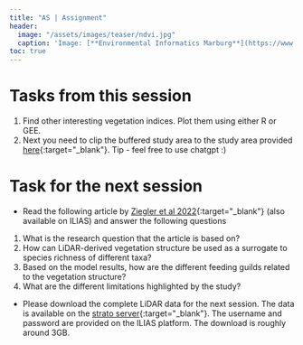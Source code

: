 ```yaml
---
title: "AS | Assignment"
header:
  image: "/assets/images/teaser/ndvi.jpg"
  caption: 'Image: [**Environmental Informatics Marburg**](https://www.uni-marburg.de/en/fb19/disciplines/physisch/environmentalinformatics){:target="_blank"}'
toc: true
---
```


# Tasks from this session
1. Find other interesting vegetation indices. Plot them using either R or GEE.
2. Next you need to clip the buffered study area to the study area provided [here](http://85.214.102.111/kili_data/){:target="_blank"}. 
Tip - feel free to use chatgpt :)

# Task for the next session
* Read the following article by [Ziegler et al 2022](https://www.mdpi.com/2072-4292/14/3/786){:target="_blank"} (also available on ILIAS)
and answer the following questions

1. What is the research question that the article is based on?
1. How can LiDAR-derived vegetation structure be used as a surrogate to species richness of different taxa? 
1. Based on the model results, how are the different feeding guilds related to the vegetation structure?
1. What are the different limitations highlighted by the study?

* Please download the complete LiDAR data for the next session. The data is available on the [strato server](http://85.214.102.111/kili_data/){:target="_blank"}. The username and password are provided on the ILIAS platform.
The download is roughly around 3GB.


